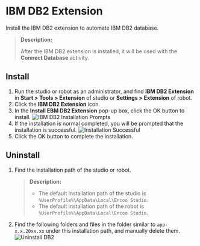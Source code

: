 # IBM DB2 Extension

Install the IBM DB2 extension to automate IBM DB2 database.

> **Description:**
> 
> After the IBM DB2 extension is installed, it will be used with the **Connect Database** activity.

## Install

1. Run the studio or robot as an administrator, and find **IBM DB2 Extension** in **Start > Tools > Extension** of studio or **Settings > Extension** of robot.
2. Click the **IBM DB2 Extension** icon.
3. In the **Install EBM DB2 Extension** pop-up box, click the OK button to install. ![IBM DB2 Installation Prompts](https://docimages.blob.core.chinacloudapi.cn/images/Activities/ibmdb220210105.png)
4. If the installation is normal completed, you will be prompted that the installation is successful.
    ![Installation Successful ](https://docimages.blob.core.chinacloudapi.cn/images/EnglishDocumentImage/ibmdb220210430.png)
5. Click the OK button to complete the installation.

## Uninstall

1. Find the installation path of the studio or robot.
   
   > **Description:**
   > 
   > - The default installation path of the studio is `%UserProfile%\AppData\Local\Encoo Studio`.
   > - The default installation path of the robot is `%UserProfile%\AppData\Local\Encoo Studio`.

2. Find the following folders and files in the folder similar to `app-x.x.20xx.xx` under this installation path, and manually delete them. ![Uninstall DB2](https://docimages.blob.core.chinacloudapi.cn/images/Robot/uninstallDB220210114.png)